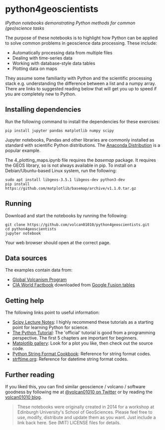 # python4geoscientists

*IPython notebooks demonstrating Python methods for common (geo)science tasks*

The purpose of these notebooks is to highlight how Python can be applied to
solve common problems in geoscience data processing.  These include:

+  Automatically processing data from multiple files
+  Dealing with time-series data
+  Working with database-style data tables
+  Plotting data on maps

They assume some familiarity with Python and the scientific processing stack
e.g. understanding the difference between a list and a numpy array.  There are
links to suggested reading below that will get you up to speed if you are
completely new to Python.


## Installing dependencies

Run the following command to install the dependencies for these exercises:

```
pip install jupyter pandas matplotlib numpy scipy
```

Jupyter notebooks, Pandas and other libraries are commonly installed as standard with scientific Python distributions.  The [Anaconda Distribution](https://www.anaconda.com/download/) is a popular example.  

The 4_plotting_maps.ipynb file requires the _basemap_ package.  It requires the GEOS library, so is not always available in pip.  To install on a Debian/Ubuntu-based Linux system, run the following:

```
sudo apt install libgeos-3.5.1 libgeos-dev python3-dev
pip install https://github.com/matplotlib/basemap/archive/v1.1.0.tar.gz
```

## Running

Download and start the notebooks by running the following:

```
git clone https://github.com/volcan01010/python4geoscientists.git
cd python4geoscientists
jupyter notebook
```

Your web browser should open at the correct page.


## Data sources

The examples contain data from:
+  [Global Volcanism Program](http://www.volcano.si.edu/list_volcano_holocene.cfm)
+  [CIA World Factbook](https://www.cia.gov/library/publications/the-world-factbook/) downloaded from [Google Fusion tables](https://www.google.com/fusiontables/DataSource?snapid=134490) 


## Getting help

The following links point to useful information:

+    [Scipy Lecture Notes](http://www.scipy-lectures.org/): I highly recommend these tutorials as a starting point for learning Python for science.
+    [The Python Tutorial](http://docs.python.org/3/tutorial/): The 'official' tutorial is good from a programming perspective.  The first 5 chapters are important for beginners.
+    [Matplotlib gallery](http://matplotlib.org/gallery.html): Look for a plot you like, then check out the source code.
+    [Python String Format Cookbook](https://mkaz.com/2012/10/10/python-string-format/): Reference for string format codes.
+    [strftime.org](http://strftime.org): Reference for datetime string format codes.


## Further reading

If you liked this, you can find similar geoscience / volcano / software
goodness by following me at [@volcan01010 on
Twitter](https://www.twitter.com/volcan01010) or by reading the [volcan01010
blog](http://all-geo.org/volcan01010).

> These notebooks were originally created in 2014 for a workshop at Edinburgh
> University's School of GeoSciences.  Please feel free to use, modify,
> distribute and update them as you want.  Just include a link back here.  See
> (MIT) LICENSE files for details.
